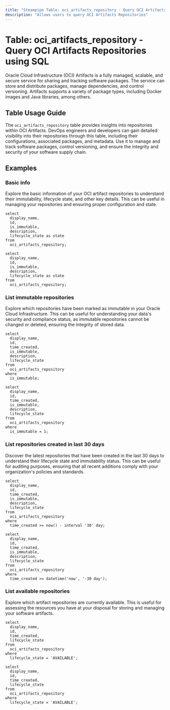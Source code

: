 ```yaml
---
title: "Steampipe Table: oci_artifacts_repository - Query OCI Artifacts Repositories using SQL"
description: "Allows users to query OCI Artifacts Repositories"
---
```


# Table: oci_artifacts_repository - Query OCI Artifacts Repositories using SQL

Oracle Cloud Infrastructure (OCI) Artifacts is a fully managed, scalable, and secure service for sharing and tracking software packages. The service can store and distribute packages, manage dependencies, and control versioning. Artifacts supports a variety of package types, including Docker images and Java libraries, among others.

## Table Usage Guide

The `oci_artifacts_repository` table provides insights into repositories within OCI Artifacts. DevOps engineers and developers can gain detailed visibility into their repositories through this table, including their configurations, associated packages, and metadata. Use it to manage and track software packages, control versioning, and ensure the integrity and security of your software supply chain.


## Examples

### Basic info
Explore the basic information of your OCI artifact repositories to understand their immutability, lifecycle state, and other key details. This can be useful in managing your repositories and ensuring proper configuration and state.

```sql+postgres
select
  display_name,
  id,
  is_immutable,
  description,
  lifecycle_state as state
from
  oci_artifacts_repository;
```

```sql+sqlite
select
  display_name,
  id,
  is_immutable,
  description,
  lifecycle_state as state
from
  oci_artifacts_repository;
```

### List immutable repositories
Explore which repositories have been marked as immutable in your Oracle Cloud Infrastructure. This can be useful for understanding your data's security and compliance status, as immutable repositories cannot be changed or deleted, ensuring the integrity of stored data.

```sql+postgres
select
  display_name,
  id,
  time_created,
  is_immutable,
  description,
  lifecycle_state
from
  oci_artifacts_repository
where
  is_immutable;
```

```sql+sqlite
select
  display_name,
  id,
  time_created,
  is_immutable,
  description,
  lifecycle_state
from
  oci_artifacts_repository
where
  is_immutable = 1;
```

### List repositories created in last 30 days
Discover the latest repositories that have been created in the last 30 days to understand their lifecycle state and immutability status. This can be useful for auditing purposes, ensuring that all recent additions comply with your organization's policies and standards.

```sql+postgres
select
  display_name,
  id,
  time_created,
  is_immutable,
  description,
  lifecycle_state
from
  oci_artifacts_repository
where
  time_created >= now() - interval '30' day;
```

```sql+sqlite
select
  display_name,
  id,
  time_created,
  is_immutable,
  description,
  lifecycle_state
from
  oci_artifacts_repository
where
  time_created >= datetime('now', '-30 day');
```

### List available repositories
Explore which artifact repositories are currently available. This is useful for assessing the resources you have at your disposal for storing and managing your software artifacts.

```sql+postgres
select
  display_name,
  id,
  time_created,
  lifecycle_state
from
  oci_artifacts_repository
where
  lifecycle_state = 'AVAILABLE';
```

```sql+sqlite
select
  display_name,
  id,
  time_created,
  lifecycle_state
from
  oci_artifacts_repository
where
  lifecycle_state = 'AVAILABLE';
```